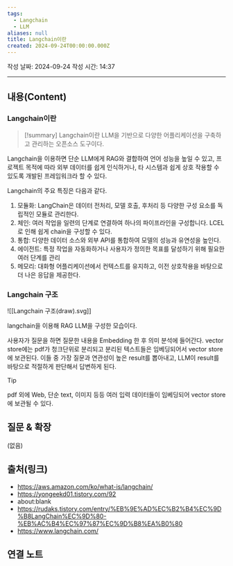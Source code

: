 ```yaml
---
tags:
  - Langchain
  - LLM
aliases: null
title: Langchain이란
created: 2024-09-24T00:00:00.000Z
---
```

작성 날짜: 2024-09-24
작성 시간: 14:37


----
## 내용(Content)

### Langchain이란

>[!summary]
> Langchain이란 LLM을 기반으로 다양한 어플리케이션을 구축하고 관리하는 오픈소스 도구이다.

Langchain을 이용하면 단순 LLM에게 RAG와 결합하여 언어 성능을 높일 수 있고, 프로젝트 목적에 따라 외부 데이터를 쉽게 인식하거나, 타 시스템과 쉽게 상호 작용할 수 있도록 개발된 프레임워크라 할 수 있다.

Langchain의 주요 특징은 다음과 같다.

1. 모듈화: LangChain은 데이터 전처리, 모델 호출, 후처리 등 다양한 구성 요소를 독립적인 모듈로 관리한다.
2. 체인: 여러 작업을 일련의 단계로 연결하여 하나의 파이프라인을 구성합니다. LCEL로 인해 쉽게 chain을 구성할 수 있다.
3. 통합: 다양한 데이터 소스와 외부 API를 통합하여 모델의 성능과 유연성을 높인다.
4. 에이전트: 특정 작업을 자동화하거나 사용자가 정의한 목표를 달성하기 위해 필요한 여러 단계를 관리
5. 메모리: 대화형 어플리케이션에서 컨텍스트를 유지하고, 이전 상호작용을 바탕으로 더 나은 응답을 제공한다.

### Langchain 구조

![[Langchain 구조(draw).svg]]

langchain을 이용해 RAG LLM을 구성한 모습이다.

사용자가 질문을 하면 질문한 내용을 Embedding 한 후 의미 분석에 들어간다. vector store에는 pdf가 청크단위로 분리되고 분리된 텍스트들은 임베딩되어서 vector store에 보관된다. 이들 중 가장 질문과 연관성이 높은 result를 뽑아내고, LLM이 result를 바탕으로 적절하게 판단해서 답변하게 된다.

>[!tip]
>pdf 외에 Web, 단순 text, 이미지 등등 여러 입력 데이터들이 임베딩되어 vector store에 보관될 수 있다.

## 질문 & 확장

(없음)

## 출처(링크)

- https://aws.amazon.com/ko/what-is/langchain/
- https://yongeekd01.tistory.com/92
- about:blank
- https://rudaks.tistory.com/entry/%EB%9E%AD%EC%B2%B4%EC%9D%B8LangChain%EC%9D%80-%EB%AC%B4%EC%97%87%EC%9D%B8%EA%B0%80
- https://www.langchain.com/
## 연결 노트










